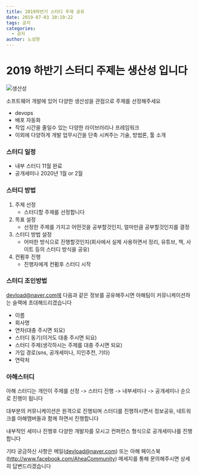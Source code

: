 ```yaml
---
title: 2019하반기 스터디 주제 공유
date: 2019-07-03 10:19:22
tags: 공지
categories:
  - 공지
author: 노성현
---
```


# 2019 하반기 스터디 주제는 생산성 입니다

![생산성](https://spectator.imgix.net/content/uploads/2017/12/iStock-827158860.jpg?auto=compress,enhance,format&crop=faces,entropy,edges&fit=crop&w=820&h=550)

소프트웨어 개발에 있어 다양한 생산성을 관점으로 주제를 선정해주세요
 - devops
 - 배포 자동화
 - 작업 시간을 줄일수 있는 다양한 라이브러리나 프레임워크
 - 이외에 다양하게 개발 업무시간을 단축 시켜주는 기술, 방법론, 툴 소개
 
 
### 스터디 일정
 - 내부 스터디 11월 완료
 - 공개세미나 2020년 1월 or 2월
 
 ### 스터디 방법
1. 주제 선정
    - 스터디할 주제를 선정합니다
2. 목표 설정
    - 선정한 주제를 가지고 어떤것을 공부할것인지, 얼마만큼 공부할것인지를 결정
3. 스터디 방법 설정
    - 어떠한 방식으로 진행할것인지(회사에서 실제 사용하면서 정리, 유튜브, 책, 사이트 등의 스터디 방식을 공유)
4. 컨펌후 진행
    - 진행자에게 컨펌후 스터디 시작
    
### 스터디 조인방법
devload@naver.com에 다음과 같은 정보를 공유해주시면 아해팀이 커뮤니케이션하는 슬랙에 초대해드리겠습니다
 - 이름
 - 회사명
 - 연차(대충 주시면 되요)
 - 스터디 동기(이거도 대충 주시면 되요)
 - 스터디 주제(생각하시는 주제를 대충 주시면 되요)
 - 가입 경로(sns, 공개세미나, 지인추천, 기타)
 - 연락처
 
 ### 아해스터디
 아해 스터디는 개인이 주제를 선정 -> 스터디 진행 -> 내부세미나 -> 공개세미나 순으로 진행이 됩니다
 
 대부분의 커뮤니케이션은 원격으로 진행되며 스터디를 진행하시면서 정보공유, 네트워크를 아해맴버들과 함께 하면서 진행합니다
 
 내부적인 세미나 진행후 다양한 개발자를 모시고 컨퍼런스 형식으로 공개세미나를 진행합니다
 
 기타 궁금하신 사항은 메일(devload@naver.com) 또는 아해 페이스북(http://www.facebook.com/AheaCommunity) 메세지를 통해 문의해주시면 상세히 답변드리겠습니다
 
 

